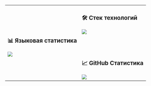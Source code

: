 <table>
  <tr>
    <td>

  <h3>📊 Языковая статистика</h3>
  <img src="https://github-readme-stats.vercel.app/api/top-langs/?username=AlexeyZatonsky&layout=pie&theme=dark&hide=shaderlab,hlsl,mathematica,mako,html,css,shell,makefile,jupyter%20notebook,dockerfile,scilab,java,javascript,c,c++&custom_title=Языковая%20статистика" />

  </td>
  <td>

  <h3>🛠️ Стек технологий</h3>
  <img src="https://skillicons.dev/icons?i=fastapi,python,cs,unity,postgres,ts,react&theme=dark" />

  <br/><br/>

  <h3>📈 GitHub Статистика</h3>
  <img src="https://github-readme-stats.vercel.app/api?username=AlexeyZatonsky&show_icons=true&theme=dark&count_private=true" />

  </td>
  </tr>
</table>



<!--
**AlexeyZatonsky/AlexeyZatonsky** is a ✨ _special_ ✨ repository because its `README.md` (this file) appears on your GitHub profile.

Here are some ideas to get you started:

- 🔭 I’m currently working on ...
- 🌱 I’m currently learning ...
- 👯 I’m looking to collaborate on ...
- 🤔 I’m looking for help with ...
- 💬 Ask me about ...
- 📫 How to reach me: ...
- 😄 Pronouns: ...
- ⚡ Fun fact: ...
-->
